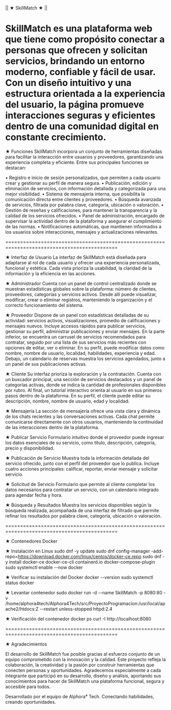|| ★ SkillMatch ★ ||

SkillMatch es una plataforma web que tiene como propósito conectar a personas que ofrecen y solicitan servicios, brindando un entorno moderno, confiable y fácil de usar. Con un diseño intuitivo y una estructura orientada a la experiencia del usuario, la página promueve interacciones seguras y eficientes dentro de una comunidad digital en constante crecimiento.
============================================================================================
★ Funciones
SkillMatch incorpora un conjunto de herramientas diseñadas para facilitar la interacción entre usuarios y proveedores, garantizando una experiencia completa y eficiente. Entre sus principales funciones se destacan:

• Registro e inicio de sesión personalizados, que permiten a cada usuario crear y gestionar su perfil de manera segura.
• Publicación, edición y eliminación de servicios, con información detallada y categorizada para una mejor visibilidad.
• Sistema de mensajería interna, que posibilita la comunicación directa entre clientes y proveedores.
• Búsqueda avanzada de servicios, filtrada por palabra clave, categoría, ubicación o valoración.
• Gestión de reseñas y calificaciones, para mantener la transparencia y la calidad de los servicios ofrecidos.
• Panel de administración, encargado de supervisar la actividad dentro de la plataforma y asegurar el cumplimiento de las normas.
• Notificaciones automáticas, que mantienen informados a los usuarios sobre interacciones, mensajes y actualizaciones relevantes.

============================================================================================

★ Interfaz de Usuario
La interfaz de SkillMatch está diseñada para adaptarse al rol de cada usuario y ofrecer una experiencia personalizada, funcional y estética. Cada vista prioriza la usabilidad, la claridad de la información y la eficiencia en las acciones.

★ Administrador
Cuenta con un panel de control centralizado donde se muestran estadísticas globales sobre la plataforma: número de clientes, proveedores, categorías y servicios activos.
Desde allí puede visualizar, modificar, crear o eliminar registros, manteniendo la organización y el correcto funcionamiento del sistema.

★ Proveedor
Dispone de un panel con estadísticas detalladas de su actividad: servicios activos, visualizaciones, promedio de calificaciones y mensajes nuevos.
Incluye accesos rápidos para publicar servicios, gestionar su perfil, administrar publicaciones y enviar mensajes.
En la parte inferior, se encuentra un carrusel de servicios recomendados para contratar, seguido por una lista de sus servicios más recientes con opciones de editar, ver o eliminar.
En su perfil, puede modificar datos como nombre, nombre de usuario, localidad, habilidades, experiencia y edad. Debajo, un calendario de reservas muestra los servicios agendados, junto a un panel de sus publicaciones activas.

★ Cliente
Su interfaz prioriza la exploración y la contratación. Cuenta con un buscador principal, una sección de servicios destacados y un panel de categorías activas, donde se indica la cantidad de profesionales disponibles por rubro.
Al final, un tutorial interactivo orienta al usuario en sus primeros pasos dentro de la plataforma.
En su perfil, el cliente puede editar su descripción, nombre, nombre de usuario, edad y localidad.

★ Mensajería
La sección de mensajería ofrece una vista clara y dinámica de los chats recientes y las conversaciones activas. Cada chat permite comunicarse directamente con otros usuarios, manteniendo la continuidad de las interacciones dentro de la plataforma.

★ Publicar Servicio
Formulario intuitivo donde el proveedor puede ingresar los datos esenciales de su servicio, como título, descripción, categoría, precio y disponibilidad.

★ Publicación de Servicio
Muestra toda la información detallada del servicio ofrecido, junto con el perfil del proveedor que lo publica.
Incluye cuatro acciones principales: calificar, reportar, enviar mensaje y solicitar servicio.

★ Solicitud de Servicio
Formulario que permite al cliente completar los datos necesarios para contratar un servicio, con un calendario integrado para agendar fecha y hora.

★ Búsqueda y Resultados
Muestra los servicios disponibles según la búsqueda realizada, acompañada de una interfaz de filtrado que permite refinar los resultados por palabra clave, categoría, ubicación o valoración.

============================================================================================

★ Contenedores Docker

★ Instalación en Linux
sudo dnf -y update
sudo dnf config-manager -add-repo=https://download.docker.com/linux/centos/docker-ce.repo
sudo dnf -y install docker-ce docker-ce-cli containerd.io docker-compose-plugin
sudo systemctl enable --now docker

★ Verificar su instalación del Docker
docker --version
sudo systemctl status docker

★ Levantar contenedor
sudo docker run -d --name SkillMatch -p 8080:80 -v /home/alphora4tech/Alphora4Tech/src/ProyectoProgramacion:/usr/local/apache2/htdocs:Z --restart unless-stopped httpd:2.4

★ Verificación del contenedor
docker ps
curl -I http://localhost:8080

============================================================================================

★ Agradecimientos

El desarrollo de SkillMatch fue posible gracias al esfuerzo conjunto de un equipo comprometido con la innovación y la calidad.
Este proyecto refleja la colaboración, la creatividad y la pasión por construir herramientas que conecten personas y oportunidades.
Agradecemos especialmente a cada integrante que participó en su desarrollo, diseño y análisis, aportando sus conocimientos para hacer de SkillMatch una plataforma funcional, segura y accesible para todos.

Desarrollado por el equipo de Alphora⁴ Tech.
Conectando habilidades, creando oportunidades.
